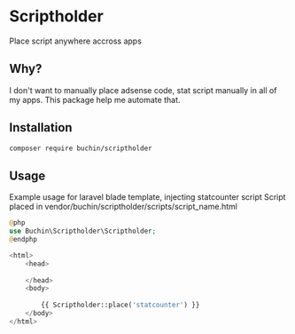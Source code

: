 # Scriptholder
Place script anywhere accross apps

## Why?
I don't want to manually place adsense code, stat script manually in all of my apps. This package help me automate that.

## Installation
```bash
composer require buchin/scriptholder
```

## Usage
Example usage for laravel blade template, injecting statcounter script
Script placed in vendor/buchin/scriptholder/scripts/script_name.html
```php
@php
use Buchin\Scriptholder\Scriptholder;
@endphp

<html>
	<head>
		
	</head>
	<body>
		
		{{ Scriptholder::place('statcounter') }}
	</body>
</html>
```
